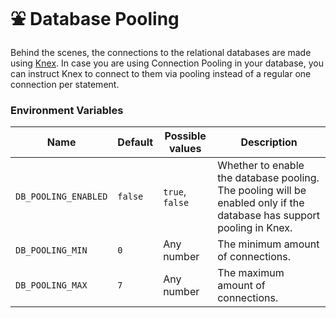 # ⛲ Database Pooling

Behind the scenes, the connections to the relational databases are made using [Knex](https://knexjs.org). In case you are using Connection Pooling in your database, you can instruct Knex to connect to them via pooling instead of a regular one connection per statement.

### Environment Variables

| Name                 | Default | Possible values | Description                                                                                                           |
| -------------------- | ------- | --------------- | --------------------------------------------------------------------------------------------------------------------- |
| `DB_POOLING_ENABLED` | `false` | `true`, `false` | Whether to enable the database pooling. The pooling will be enabled only if the database has support pooling in Knex. |
| `DB_POOLING_MIN`     | `0`     | Any number      | The minimum amount of connections.                                                                                    |
| `DB_POOLING_MAX`     | `7`     | Any number      | The maximum amount of connections.                                                                                    |
